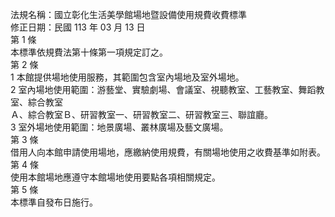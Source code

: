 法規名稱：國立彰化生活美學館場地暨設備使用規費收費標準  
修正日期：民國 113 年 03 月 13 日  
第 1 條  
本標準依規費法第十條第一項規定訂之。  
第 2 條  
1 本館提供場地使用服務，其範圍包含室內場地及室外場地。  
2 室內場地使用範圍：游藝堂、實驗劇場、會議室、視聽教室、工藝教室、舞蹈教室、綜合教室  
Ａ、綜合教室Ｂ、研習教室一、研習教室二、研習教室三、聯誼廳。  
3 室外場地使用範圍：地景廣場、叢林廣場及藝文廣場。  
第 3 條  
借用人向本館申請使用場地，應繳納使用規費，有關場地使用之收費基準如附表。  
第 4 條  
使用本館場地應遵守本館場地使用要點各項相關規定。  
第 5 條  
本標準自發布日施行。  


